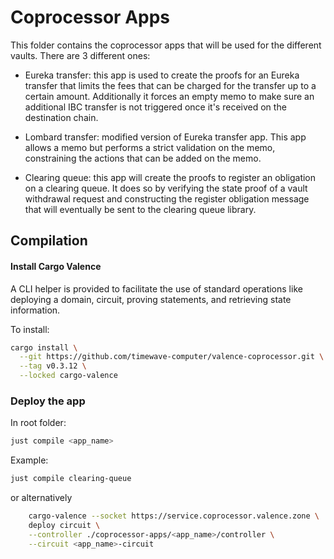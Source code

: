 # Coprocessor Apps

This folder contains the coprocessor apps that will be used for the different vaults. There are 3 different ones:

- Eureka transfer: this app is used to create the proofs for an Eureka transfer that limits the fees that can be charged for the transfer up to a certain amount. Additionally it forces an empty memo to make sure an additional IBC transfer is not triggered once it's received on the destination chain.

- Lombard transfer: modified version of Eureka transfer app. This app allows a memo but performs a strict validation on the memo, constraining the actions that can be added on the memo.

- Clearing queue: this app will create the proofs to register an obligation on a clearing queue. It does so by verifying the state proof of a vault withdrawal request and constructing the register obligation message that will eventually be sent to the clearing queue library.

## Compilation

#### Install Cargo Valence

A CLI helper is provided to facilitate the use of standard operations like deploying a domain, circuit, proving statements, and retrieving state information.

To install:

```bash
cargo install \
  --git https://github.com/timewave-computer/valence-coprocessor.git \
  --tag v0.3.12 \
  --locked cargo-valence
```

### Deploy the app

In root folder:

```bash
just compile <app_name>
```

Example:

```bash
just compile clearing-queue
```

or alternatively

```bash
    cargo-valence --socket https://service.coprocessor.valence.zone \
    deploy circuit \
    --controller ./coprocessor-apps/<app_name>/controller \
    --circuit <app_name>-circuit
```
